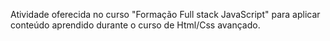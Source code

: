 Atividade oferecida no curso "Formação Full stack JavaScript" para aplicar conteúdo aprendido durante o curso de Html/Css avançado.
